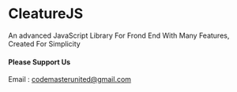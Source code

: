 # CleatureJS
An advanced JavaScript Library For Frond End With Many Features, Created For Simplicity
#### Please Support Us
Email : codemasterunited@gmail.com
